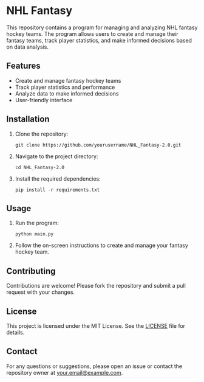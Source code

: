 # NHL Fantasy

This repository contains a program for managing and analyzing NHL fantasy hockey teams. The program allows users to create and manage their fantasy teams, track player statistics, and make informed decisions based on data analysis.

## Features

- Create and manage fantasy hockey teams
- Track player statistics and performance
- Analyze data to make informed decisions
- User-friendly interface

## Installation

1. Clone the repository:
    ```
    git clone https://github.com/yourusername/NHL_Fantasy-2.0.git
    ```
2. Navigate to the project directory:
    ```
    cd NHL_Fantasy-2.0
    ```
3. Install the required dependencies:
    ```
    pip install -r requirements.txt
    ```

## Usage

1. Run the program:
    ```
    python main.py
    ```
2. Follow the on-screen instructions to create and manage your fantasy hockey team.

## Contributing

Contributions are welcome! Please fork the repository and submit a pull request with your changes.

## License

This project is licensed under the MIT License. See the [LICENSE](LICENSE) file for details.

## Contact

For any questions or suggestions, please open an issue or contact the repository owner at your.email@example.com.
